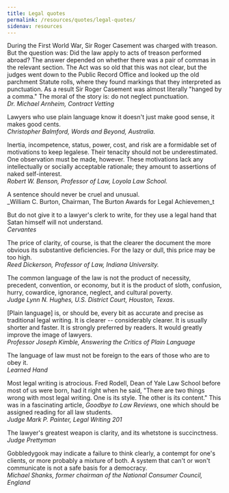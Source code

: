 ```yaml
---
title: Legal quotes
permalink: /resources/quotes/legal-quotes/
sidenav: resources
---
```


During the First World War, Sir Roger Casement was charged with treason. But the question was: Did the law apply to acts of treason performed abroad? The answer depended on whether there was a pair of commas in the relevant section. The Act was so old that this was not clear, but the judges went down to the Public Record Office and looked up the old parchment Statute rolls, where they found markings that they interpreted as punctuation. As a result Sir Roger Casement was almost literally "hanged by a comma." The moral of the story is: do not neglect punctuation.<br>
_Dr. Michael Arnheim, Contract Vetting_

Lawyers who use plain language know it doesn't just make good sense, it makes good cents.<br>
_Christopher Balmford, Words and Beyond, Australia._

Inertia, incompetence, status, power, cost, and risk are a formidable set of motivations to keep legalese. Their tenacity should not be underestimated. One observation must be made, however. These motivations lack any intellectually or socially acceptable rationale; they amount to assertions of naked self-interest.<br>
_Robert W. Benson, Professor of Law, Loyola Law School._

A sentence should never be cruel and unusual.<br>
_William C. Burton, Chairman, The Burton Awards for Legal Achievemen_t

But do not give it to a lawyer's clerk to write, for they use a legal hand that Satan himself will not understand.<br>
_Cervantes_

The price of clarity, of course, is that the clearer the document the more obvious its substantive deficiencies. For the lazy or dull, this price may be too high.<br>
_Reed Dickerson, Professor of Law, Indiana University._

The common language of the law is not the product of necessity, precedent, convention, or economy, but it is the product of sloth, confusion, hurry, cowardice, ignorance, neglect, and cultural poverty.<br>
_Judge Lynn N. Hughes, U.S. District Court, Houston, Texas_.

[Plain language] is, or should be, every bit as accurate and precise as traditional legal writing. It is clearer -- considerably clearer. It is usually shorter and faster. It is strongly preferred by readers. It would greatly improve the image of lawyers.<br>
_Professor Joseph Kimble, Answering the Critics of Plain Language_

The language of law must not be foreign to the ears of those who are to obey it.<br>
_Learned Hand_

Most legal writing is atrocious. Fred Rodell, Dean of Yale Law School before most of us were born, had it right when he said, "There are two things wrong with most legal writing. One is its style. The other is its content." This was in a fascinating article, _Goodbye to Law Reviews_, one which should be assigned reading for all law students.<br>
_Judge Mark P. Painter, Legal Writing 201_

The lawyer's greatest weapon is clarity, and its whetstone is succinctness.<br>
_Judge Prettyman_

Gobbledygook may indicate a failure to think clearly, a contempt for one's clients, or more probably a mixture of both. A system that can't or won't communicate is not a safe basis for a democracy.<br>
_Michael Shanks, former chairman of the National Consumer Council, England_<br>
